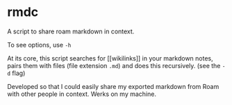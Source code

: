 # rmdc

A script to share roam markdown in context.

To see options, use `-h`

At its core, this script searches for [[wikilinks]] in your markdown notes, pairs them with files (file extension `.md`) and does this recursively. (see the `-d` flag)

Developed so that I could easily share my exported markdown from Roam with other people in context. Werks on my machine.
